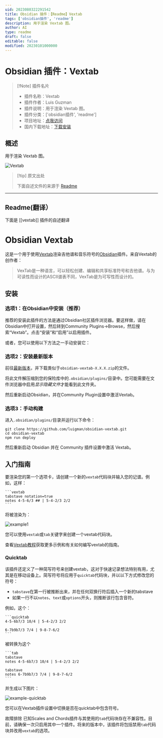 ```yaml
---
uid: 2023080322291542
title: Obsidian 插件：【Readme】Vextab
tags: ['obsidian插件', 'readme']
description: 用于渲染 Vextab 图。
author: AI
type: readme
draft: false
editable: false
modified: 20230101000000
---
```


# Obsidian 插件：Vextab

> [!Note] 插件名片
> - 插件名称：Vextab
> - 插件作者：Luis Guzman
> - 插件说明：用于渲染 Vextab 图。
> - 插件分类：['obsidian插件', 'readme']
> - 项目地址：[点我访问](https://github.com/luigman/obsidian-vextab)
> - 国内下载地址：[下载安装](https://pkmer.cn/products/plugin/pluginMarket/?vextab)

## 概述

用于渲染 Vextab 图。

![Vextab](https://cdn.pkmer.cn/covers/vextab.png!pkmer)

> [!tip] 原文出处
> 
>下面自述文件的来源于 [Readme](https://ghproxy.net/https://raw.githubusercontent.com/luigman/obsidian-vextab/master/README.md)
> 

---

## Readme(翻译）

下面是 [[vextab]] 插件的自述翻译


# Obsidian Vextab

这是一个用于使用[Vextab](https://vexflow.com/vextab/)渲染吉他谱和音乐符号的[Obsidian](https://obsidian.md)插件。来自Vextab的创作者：

> VexTab是一种语言，可以轻松创建、编辑和共享标准符号和吉他谱。与为可读性而设计的ASCII谱表不同，VexTab是为可写性而设计的。

## 安装

### 选项1：在Obsidian中安装（推荐）
推荐的安装此插件的方法是通过Obsidian社区插件浏览器。要这样做，请在Obsidian中打开设置，然后转到Community Plugins->Browse，然后搜索“Vextab”。点击“安装”和“启用”以启用插件。

或者，您可以使用以下方法之一手动安装它：

### 选项2：安装最新版本
前往[最新版本](https://github.com/luigman/obsidian-vextab/releases/latest)，并下载类似于`obsidian-vextab-X.X.X.zip`的文件。

将此文件解压缩到您的保险库中的`.obsidian/plugins/`目录中。您可能需要在文件浏览器中启用*显示隐藏文件*才能看到此文件夹。

然后重新启动Obsidian，并在Community Plugin设置中激活Vextab。

### 选项3：手动构建
进入`.obsidian/plugins/`目录并运行以下命令：
```
git clone https://github.com/luigman/obsidian-vextab.git
cd obsidian-vextab
npm run deploy
```
然后重新启动 Obsidian 并在 Community 插件设置中激活 Vextab。

## 入门指南
要渲染您的第一个选项卡，请创建一个新的`vextab`代码块并输入您的记谱。例如，这样：
````
```vextab
tabstave notation=true
notes 4-5-6/3 ## | 5-4-2/3 2/2
```
````

将被渲染为：

![example1](./images/example1.png)

您可以使用`vextab`或`tab`关键字来创建一个vextab代码块。

查看[Vextab教程](https://vexflow.com/vextab/tutorial.html)获取更多示例和有关如何编写vextab的指南。

### Quicktab
该插件还定义了一种简写符号来创建vextab，这对于快速记录想法特别有用，尤其是在移动设备上。简写符号将应用于`quicktab`代码块，并以以下方式修改您的符号：
- `tabstave`在第一行被推断出来，并在任何双换行符后插入一个新的tabstave
- 如果一行不以`notes`、`text`或`options`开头，则推断该行包含音符。

例如，这个：
````
```quicktab
4-5-6b7/3 10/4 | 5-4-2/3 2/2

6-7b9b7/3 7/4 | 9-8-7-6/2
```
````
被转换为这个
````
```tab
tabstave
notes 4-5-6b7/3 10/4 | 5-4-2/3 2/2

tabstave
notes 6-7b9b7/3 7/4 | 9-8-7-6/2
```
````
并生成以下图片：

![example-quicktab](./images/example-quicktab.png)

您可以在Vextab插件设置中切换是否在quicktab中包含符号。

故障排除
已知Scales and Chords插件与其使用的`tab`代码块存在不兼容性。目前，请确保一次只启用其中一个插件。将来的版本中，该插件将包括禁用`tab`代码块并改用`vextab`的选项。



